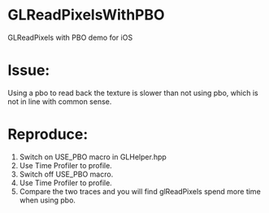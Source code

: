 # GLReadPixelsWithPBO
GLReadPixels with PBO demo for iOS

# Issue:
Using a pbo to read back the texture is slower than not using pbo, which is not in line with common sense.

# Reproduce:
1. Switch on USE_PBO macro in GLHelper.hpp
2. Use Time Profiler to profile.
3. Switch off USE_PBO macro.
4. Use Time Profiler to profile.
5. Compare the two traces and you will find glReadPixels spend more time when using pbo.
